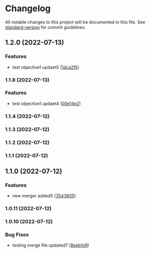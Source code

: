 # Changelog

All notable changes to this project will be documented in this file. See [standard-version](https://github.com/conventional-changelog/standard-version) for commit guidelines.

## 1.2.0 (2022-07-13)


### Features

* test objective1 updaet5 ([1dca2f5](https://github.com/azu/monorepo-release-changesets/commit/1dca2f5495c452b77a1c7ad890d5bafe5be38b37))

### 1.1.8 (2022-07-13)


### Features

* test objective1 updaet4 ([00e14e2](https://github.com/azu/monorepo-release-changesets/commit/00e14e27e28373db87f1d1a3a2686f78f466706f))

### 1.1.4 (2022-07-12)

### 1.1.3 (2022-07-12)

### 1.1.2 (2022-07-12)

### 1.1.1 (2022-07-12)

## 1.1.0 (2022-07-12)


### Features

* new merger added5 ([3543805](https://github.com/azu/monorepo-release-changesets/commit/35438052b7153902838fec6df8b9207fd22df52e))

### 1.0.11 (2022-07-12)

### 1.0.10 (2022-07-12)


### Bug Fixes

* testing merge file updated7 ([8eeb1e9](https://github.com/azu/monorepo-release-changesets/commit/8eeb1e99907ec1f1e97028f6d35df8bbb190c001))
